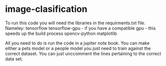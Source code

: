 # image-clasification

To run this code you will need the libraries in the requirments.txt file. 
Nameley: 
tensorflow 
tensorflow-gpu - if you have a compatible gpu - this speeds up the build process 
opencv-python 
matplotlib

All you need to do is run the code in a jupiter note book. You can make either a pets model or a people model you just need to train against the correct dataset. You can just unccomment the lines pertaining to the correct data set. 

